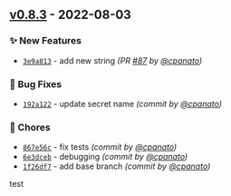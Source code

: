 
## [v0.8.3] - 2022-08-03
### :sparkles: New Features
- [`3e9a813`](https://github.com/cpanato/testing-ci-providers/commit/3e9a81376bff0a7513c72d66d5266484b48d3db9) - add new string *(PR [#87](https://github.com/cpanato/testing-ci-providers/pull/87) by [@cpanato](https://github.com/cpanato))*

### :bug: Bug Fixes
- [`192a122`](https://github.com/cpanato/testing-ci-providers/commit/192a12248f6cfc429b109da5dd98ea00f306aa38) - update secret name *(commit by [@cpanato](https://github.com/cpanato))*

### :wrench: Chores
- [`867e56c`](https://github.com/cpanato/testing-ci-providers/commit/867e56ca013a8856102a9fcddce2105701fc36a5) - fix tests *(commit by [@cpanato](https://github.com/cpanato))*
- [`6e3dceb`](https://github.com/cpanato/testing-ci-providers/commit/6e3dcebc338ce1333c6d7d2bf53608c0dcd298ad) - debugging *(commit by [@cpanato](https://github.com/cpanato))*
- [`1f26df7`](https://github.com/cpanato/testing-ci-providers/commit/1f26df713a9c91aa0636877641470212b9dba9bf) - add base branch *(commit by [@cpanato](https://github.com/cpanato))*


[v0.8.3]: https://github.com/cpanato/testing-ci-providers/compare/v0.8.1...v0.8.3

test
